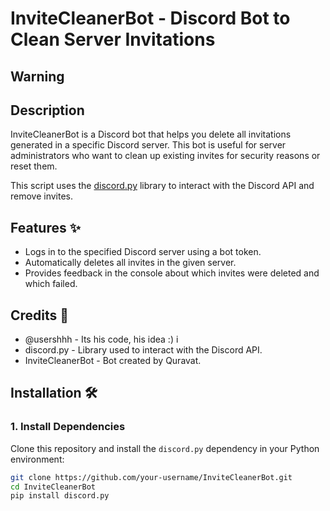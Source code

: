 # InviteCleanerBot - Discord Bot to Clean Server Invitations

## Warning

## Description

InviteCleanerBot is a Discord bot that helps you delete all invitations generated in a specific Discord server. This bot is useful for server administrators who want to clean up existing invites for security reasons or reset them.

This script uses the [discord.py](https://discordpy.readthedocs.io/) library to interact with the Discord API and remove invites.

## Features ✨

- Logs in to the specified Discord server using a bot token.
- Automatically deletes all invites in the given server.
- Provides feedback in the console about which invites were deleted and which failed.

## Credits 💖

- @usershhh - Its his code, his idea :) i
- discord.py - Library used to interact with the Discord API.
- InviteCleanerBot - Bot created by Quravat.

## Installation 🛠️

### 1. Install Dependencies

Clone this repository and install the `discord.py` dependency in your Python environment:

```bash
git clone https://github.com/your-username/InviteCleanerBot.git
cd InviteCleanerBot
pip install discord.py
